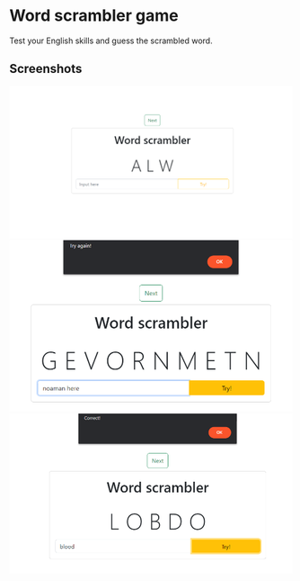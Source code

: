 # Word scrambler game
Test your English skills and guess the scrambled word. 
## Screenshots
<img src="https://github.com/Noaman-Akram/JavaScript/blob/master/Word%20Scramble/img/S1.png?raw=true" width = "600px">
<img src="https://github.com/Noaman-Akram/JavaScript/blob/master/Word%20Scramble/img/Screenshot%202022-09-13%20185048.png?raw=true" width = "600px">
<img src="https://github.com/Noaman-Akram/JavaScript/blob/master/Word%20Scramble/img/s3.png?raw=true" width = "600px">
